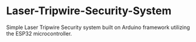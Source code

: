 # Laser-Tripwire-Security-System
Simple Laser Tripwire Security system built on Arduino framework utilizing the ESP32 microcontroller.
